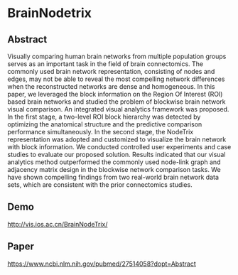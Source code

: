 # BrainNodetrix

## Abstract
Visually comparing human brain networks from multiple population groups serves as an important task in the field of brain connectomics. The commonly used brain network representation, consisting of nodes and edges, may not be able to reveal the most compelling network differences when the reconstructed networks are dense and homogeneous. In this paper, we leveraged the block information on the Region Of Interest (ROI) based brain networks and studied the problem of blockwise brain network visual comparison. An integrated visual analytics framework was proposed. In the first stage, a two-level ROI block hierarchy was detected by optimizing the anatomical structure and the predictive comparison performance simultaneously. In the second stage, the NodeTrix representation was adopted and customized to visualize the brain network with block information. We conducted controlled user experiments and case studies to evaluate our proposed solution. Results indicated that our visual analytics method outperformed the commonly used node-link graph and adjacency matrix design in the blockwise network comparison tasks. We have shown compelling findings from two real-world brain network data sets, which are consistent with the prior connectomics studies.

## Demo
http://vis.ios.ac.cn/BrainNodeTrix/

## Paper
https://www.ncbi.nlm.nih.gov/pubmed/27514058?dopt=Abstract
